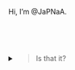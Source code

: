 Hi, I’m @JaPNaA.

<br><br>

<details><summary> <blockquote style="display: inline-block;"> Is that it? </blockquote> </summary>

Yes.

> Don't you want people to _know_ who you are?

They know I'm @JaPNaA.

> Yes, but like who _is_ "JaPNaA?"

Me.

> Oh my god. You know what? Let's just go through GitHub's template.
> - 👋 Hi, I’m @JaPNaA
> - 👀 I’m interested in ...

... I'm interested in, uh, code?

> Of course you are -- you're on GitHub -- but, anything else?

日本語も、かな？

> In English?

ノ

> .......
>
> Moving on
> - 👋 Hi, I’m @JaPNaA
> - 👀 I’m interested in _code and 日本語_
> - 🌱 I’m currently learning ...

... code, and 日本語.

> You already said code, and those three characters look the same as what you wrote before.
>
> Can you be a bit more creative?

<br>
<br>
<br>
no
<br>
<br>
<br>

> Oh please, Lord, please just spare me!!
>
> ...
>
> Two more questions, I can do this.
>
> - 👋 Hi, I’m @JaPNaA
> - 👀 I’m interested in _code and 日本語_
> - 🌱 I’m currently learning _code and 日本語_
> - 💞️ I’m looking to collaborate on ...

... anything interesting, really.

> This still doesn't tell people anything about you.
>
> I mean, at least it shows you're willing to do anything.

Well if they contact me first.

> No one is going to contact you first! You're just some random high schooler on GitHub!
>
> ........
>
> Oh, and how _do_ they contact you? _(Finally, the last question, then I can leave!)_
>
> - 👋 Hi, I’m @JaPNaA
> - 👀 I’m interested in _code and 日本語_
> - 🌱 I’m currently learning _code and 日本語_
> - 💞️ I’m looking to collaborate on _anything interesting, really._
> - 📫 How to reach me ...

I dunno.

> What do you mean, _I don't know?_

I mean I have [social media accounts](https://japnaa.github.io/about), but I don't use it.

I do check my [email], but strangers emailing me is scary.

[email]: mailto:leonehuang100@gmail.com

And if you meet me in real life, I'll probably ignore you so.

> So it's impossible?

I mean, I said I check my [email], but.

> No, no one needs to contact you.
>
> - 👋 Hi, I’m @JaPNaA
> - 👀 I’m interested in _code and 日本語_
> - 🌱 I’m currently learning _code and 日本語_
> - 💞️ I’m looking to collaborate on _anything interesting, really._
> - 📫 How to reach me<i>: impossible</i>

_JaPNaA's imaginary friend stands up, stretches, and walks away._

> Ahh~! Finally, I'm done!

</details>
